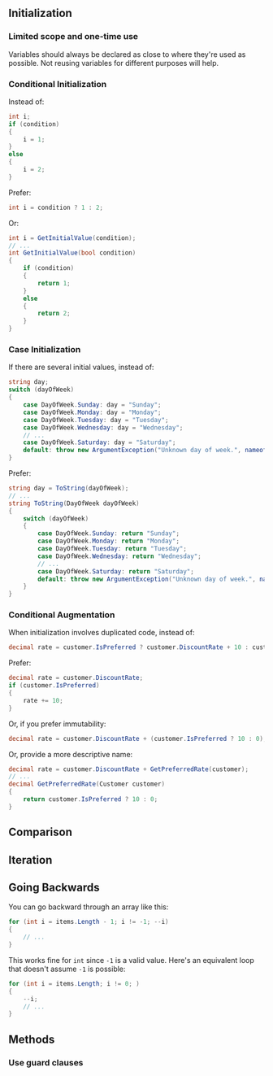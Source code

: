 ## Initialization
### Limited scope and one-time use
Variables should always be declared as close to where they're used as possible. Not reusing variables for different purposes will help.

### Conditional Initialization
Instead of:

```csharp
int i;
if (condition) 
{
    i = 1;
}
else 
{
    i = 2;
}
```

Prefer:

```csharp
int i = condition ? 1 : 2;
```

Or:

```csharp
int i = GetInitialValue(condition);
// ...
int GetInitialValue(bool condition)
{
    if (condition)
    {
        return 1;
    }
    else
    {
        return 2;
    }
}
```

### Case Initialization
If there are several initial values, instead of:

```csharp
string day;
switch (dayOfWeek)
{
    case DayOfWeek.Sunday: day = "Sunday";
    case DayOfWeek.Monday: day = "Monday";
    case DayOfWeek.Tuesday: day = "Tuesday";
    case DayOfWeek.Wednesday: day = "Wednesday";
    // ...
    case DayOfWeek.Saturday: day = "Saturday";
    default: throw new ArgumentException("Unknown day of week.", nameof(dayOfWeek));
}
```

Prefer:

```csharp
string day = ToString(dayOfWeek);
// ...
string ToString(DayOfWeek dayOfWeek)
{
    switch (dayOfWeek)
    {
        case DayOfWeek.Sunday: return "Sunday";
        case DayOfWeek.Monday: return "Monday";
        case DayOfWeek.Tuesday: return "Tuesday";
        case DayOfWeek.Wednesday: return "Wednesday";
        // ...
        case DayOfWeek.Saturday: return "Saturday";
        default: throw new ArgumentException("Unknown day of week.", nameof(dayOfWeek));
    }
}
```


### Conditional Augmentation
When initialization involves duplicated code, instead of:

```csharp
decimal rate = customer.IsPreferred ? customer.DiscountRate + 10 : customer.DiscountRate;
```

Prefer:

```csharp
decimal rate = customer.DiscountRate;
if (customer.IsPreferred)
{
    rate += 10;
}
```

Or, if you prefer immutability:

```csharp
decimal rate = customer.DiscountRate + (customer.IsPreferred ? 10 : 0);
```

Or, provide a more descriptive name:

```csharp
decimal rate = customer.DiscountRate + GetPreferredRate(customer);
// ...
decimal GetPreferredRate(Customer customer)
{
    return customer.IsPreferred ? 10 : 0;
}
```

## Comparison

## Iteration
## Going Backwards
You can go backward through an array like this:

```csharp
for (int i = items.Length - 1; i != -1; --i)
{
    // ...
}
```

This works fine for `int` since `-1` is a valid value. Here's an equivalent loop that doesn't assume `-1` is possible:

```csharp
for (int i = items.Length; i != 0; )
{
    --i;
    // ...
}
```

## Methods
### Use guard clauses
